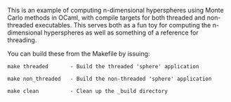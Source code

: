 This is an example of computing n-dimensional hyperspheres using 
Monte Carlo methods in OCaml, with compile targets for both 
threaded and non-threaded executables.  This serves both as a 
fun toy for computing the n-dimensional hyperspheres as well as 
something of a reference for threading. 

You can build these from the Makefile by issuing:

    make threaded       - Build the threaded 'sphere' application
    
    make non_threaded   - Build the non-threaded 'sphere' application
    
    make clean          - Clean up the _build directory